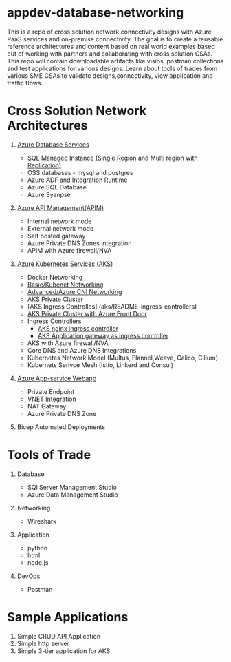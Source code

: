 # appdev-database-networking

This is a repo of cross solution network connectivity designs with Azure PaaS services and on-premise connectivity. The goal is to create a reusable reference architectures and content based on real world examples based out of working with partners and collaborating with cross solution CSAs. This repo will contain downloadable artifacts like visios, postman collections and test applications for various designs. Learn about tools of trades from various SME CSAs to validate designs,connectivity, view application and traffic flows.

# Cross Solution Network Architectures

1. [Azure Database Services](database-services/README.md)

   - [SQL Managed Instance (Single Region and Multi region with Replication)](database-services/README.md)
   - OSS databases - mysql and postgres
   - Azure ADF and Integration Runtime
   - Azure SQL Database
   - Azure Syanpse

2. [Azure API Management(APIM)](apim/README.md)

   - Internal network mode
   - External network mode
   - Self hosted gateway
   - Azure Private DNS Zones integration
   - APIM with Azure firewall/NVA

3. [Azure Kubernetes Services (AKS)](aks/README.md)

   - Docker Networking
   - [Basic/Kubenet Networking](aks/README-kubenet.md)
   - [Advanced/Azure CNI Networking](aks/README-advanced.md)
   - [AKS Private Cluster](aks/README-private-cluster.md)
   - [AKS Ingress Controlles] (aks/README-ingress-controllers)
   - [AKS Private Cluster with Azure Front Door](https://github.com/nehalineogi/aks-private-cluster-with-afd-premium)
   - Ingress Controllers
     - [AKS nginx ingress controller](https://github.com/nehalineogi/aks-nginx-ingress)
     - [AKS Application gateway as ingress controller](https://github.com/nehalineogi/aks-app-gw-ingress)
   - AKS with Azure firewall/NVA
   - Core DNS and Azure DNS Integrations
   - Kubernetes Network Model (Multus, Flannel,Weave, Calico, Cilium)
   - Kubernets Serivce Mesh (Istio, Linkerd and Consul)

4. [Azure App-service Webapp](webapp/README.md)

   - Private Endpoint
   - VNET Integration
   - NAT Gateway
   - Azure Private DNS Zone

5. Bicep Automated Deployments

# Tools of Trade

1. Database

   - SQl Server Management Studio
   - Azure Data Management Studio

2. Networking

   - Wireshark

3. Application
   - python
   - html
   - node.js
4. DevOps
   - Postman

# Sample Applications

1. Simple CRUD API Application
2. Simple http server
3. Simple 3-tier application for AKS
